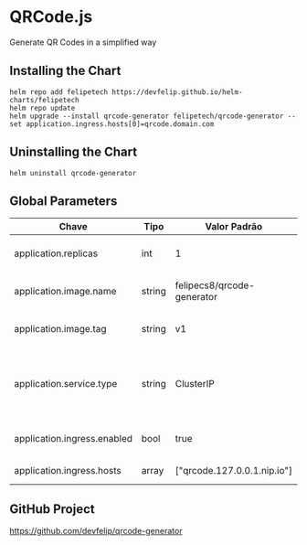 # QRCode.js
Generate QR Codes in a simplified way

## Installing the Chart
```
helm repo add felipetech https://devfelip.github.io/helm-charts/felipetech
helm repo update
helm upgrade --install qrcode-generator felipetech/qrcode-generator --set application.ingress.hosts[0]=qrcode.domain.com
```

## Uninstalling the Chart
```
helm uninstall qrcode-generator
```

## Global Parameters
| Chave | Tipo | Valor Padrão | Descrição |
|----------|----------|----------|----------|
| application.replicas | int | 1 | Número de réplicas do aplicativo. |
| application.image.name | string | felipecs8/qrcode-generator | Nome da imagem Docker. |
| application.image.tag | string | v1 | Tag da imagem Docker. |
| application.service.type | string | ClusterIP | Tipo de serviço Kubernetes (ClusterIP, NodePort, LoadBalancer). |
| application.ingress.enabled | bool | true | Habilita o recurso de Ingress. |
| application.ingress.hosts | array | ["qrcode.127.0.0.1.nip.io"] | Lista de hosts para o Ingress. |

## GitHub Project
https://github.com/devfelip/qrcode-generator